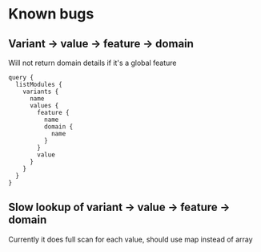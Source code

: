 # Known bugs

## Variant -> value -> feature -> domain

Will not return domain details if it's a global feature

```
query {
  listModules {
    variants {
      name
      values {
        feature {
          name
          domain {
            name
          }
        }
        value
      }
    }
  }
}
```

## Slow lookup of variant -> value -> feature -> domain

Currently it does full scan for each value, should use map instead of array
